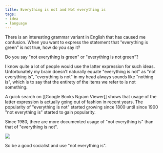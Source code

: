 ```yaml
---
title: Everything is not and Not everything is
tags: 
- idea
- language
---
```










There is an interesting grammar variant in English that has caused me confusion. When you want to express the statement that "everything is green" is not true, how do you say it?



Do you say "not everything is green" or "everything is not green"? 



I know quite a lot of people would use the latter expression for such ideas. Unfortunately my brain doesn't naturally equate "everything is not" as "not everything is", "everything is not" in my head always sounds like "nothing is", which is to say that the entirety of the items we refer to is not something. 



A quick search on [[Google Books Ngram Viewer]] shows that usage of the latter expression is actually going out of fashion in recent years. The popularity of "everything is not" started growing since 1800 until since 1900 "not everything is" started to gain popularity. 



Since 1980, there are more documented usage of "not everything is" than that of "everything is not".



![](https://i.imgur.com/Z1VCNUD.png)



So be a good socialist and use "not everything is".



